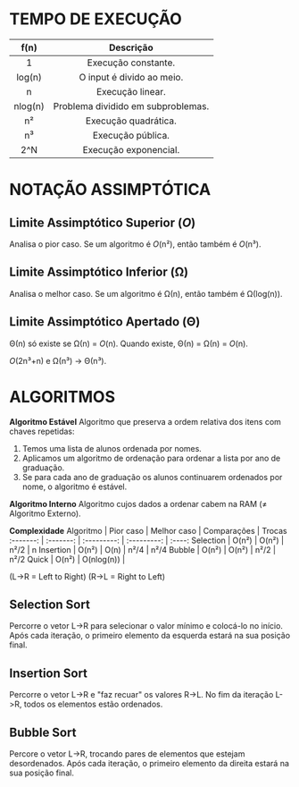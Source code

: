 # TEMPO DE EXECUÇÃO

f(n)    | Descrição
 :----: | :-------:
1       | Execução constante.
log(n)  | O input é divido ao meio.
n       | Execução linear.
nlog(n) | Problema dividido em subproblemas.
n²      | Execução quadrática.
n³      | Execução pública.
2^N     | Execução exponencial.

# NOTAÇÃO ASSIMPTÓTICA

## Limite Assimptótico Superior (*O*)

Analisa o pior caso.
Se um algoritmo é *O*(n²), então também é *O*(n³).

## Limite Assimptótico Inferior (Ω)

Analisa o melhor caso.
Se um algoritmo é Ω(n), então também é Ω(log(n)).

## Limite Assimptótico Apertado (Θ)

Θ(n) só existe se Ω(n) = *O*(n).
Quando existe, Θ(n) = Ω(n) = *O*(n).

*O*(2n³+n) e Ω(n³) -> Θ(n³).


# ALGORITMOS

**Algoritmo Estável**
Algoritmo que preserva a ordem relativa dos itens com chaves repetidas:
1. Temos uma lista de alunos ordenada por nomes.
2. Aplicamos um algoritmo de ordenação para ordenar a lista por ano de graduação.
3. Se para cada ano de graduação os alunos continuarem ordenados por nome, o algoritmo é estável.

**Algoritmo Interno**
Algoritmo cujos dados a ordenar cabem na RAM (≠ Algoritmo Externo).

**Complexidade**
Algoritmo | Pior caso | Melhor caso | Comparações | Trocas
:-------: | :-------: | :---------: | :---------: | :----:
Selection | O(n²)     | O(n²)       | n²/2        | n
Insertion | O(n²)     | O(n)        | n²/4        | n²/4
Bubble    | O(n²)     | O(n²)       | n²/2        | n²/2
Quick     | O(n²)     | O(nlog(n))  |


(L->R = Left to Right)
(R->L = Right to Left)

## Selection Sort
Percorre o vetor L->R para selecionar o valor mínimo e colocá-lo no início.
Após cada iteração, o primeiro elemento da esquerda estará na sua posição final.

## Insertion Sort
Percorre o vetor L->R e "faz recuar" os valores R->L.
No fim da iteração L->R, todos os elementos estão ordenados.

## Bubble Sort
Percore o vetor L->R, trocando pares de elementos que estejam desordenados.
Após cada iteração, o primeiro elemento da direita estará na sua posição final.
